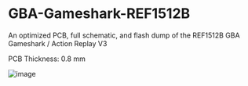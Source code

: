 # GBA-Gameshark-REF1512B
An optimized PCB, full schematic, and flash dump of the REF1512B GBA Gameshark / Action Replay V3

PCB Thickness: 0.8 mm

![image](https://github.com/Modman/GBA-Gameshark-REF1512B/blob/main/REF1512B.png)

